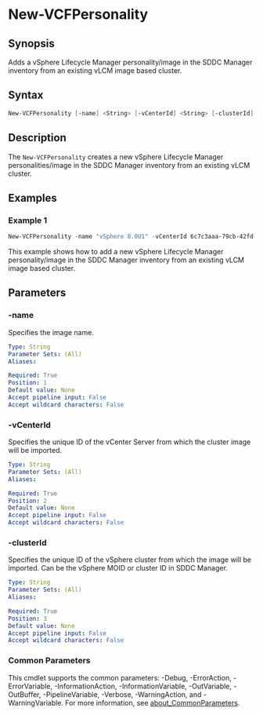 # New-VCFPersonality

## Synopsis

Adds a vSphere Lifecycle Manager personality/image in the SDDC Manager inventory from an existing vLCM image based cluster.

## Syntax

```powershell
New-VCFPersonality [-name] <String> [-vCenterId] <String> [-clusterId] <String> [<CommonParameters>]
```

## Description

The `New-VCFPersonality` creates a new vSphere Lifecycle Manager personalities/image in the SDDC Manager inventory from an existing vLCM cluster.

## Examples

### Example 1

```powershell
New-VCFPersonality -name "vSphere 8.0U1" -vCenterId 6c7c3aaa-79cb-42fd-ade3-353f682cb1dc -clusterId "domain-c44"
```

This example shows how to add a new vSphere Lifecycle Manager personality/image in the SDDC Manager inventory from an existing vLCM image based cluster.

## Parameters

### -name

Specifies the image name.

```yaml
Type: String
Parameter Sets: (All)
Aliases:

Required: True
Position: 1
Default value: None
Accept pipeline input: False
Accept wildcard characters: False
```

### -vCenterId

Specifies the unique ID of the vCenter Server from which the cluster image will be imported.

```yaml
Type: String
Parameter Sets: (All)
Aliases:

Required: True
Position: 2
Default value: None
Accept pipeline input: False
Accept wildcard characters: False
```

### -clusterId

Specifies the unique ID of the vSphere cluster from which the image will be imported. Can be the vSphere MOID or cluster ID in SDDC Manager.

```yaml
Type: String
Parameter Sets: (All)
Aliases:

Required: True
Position: 3
Default value: None
Accept pipeline input: False
Accept wildcard characters: False
```

### Common Parameters

This cmdlet supports the common parameters: -Debug, -ErrorAction, -ErrorVariable, -InformationAction, -InformationVariable, -OutVariable, -OutBuffer, -PipelineVariable, -Verbose, -WarningAction, and -WarningVariable. For more information, see [about_CommonParameters](http://go.microsoft.com/fwlink/?LinkID=113216).
